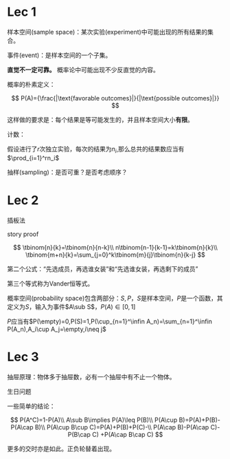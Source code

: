 # Lec 1

样本空间(sample space)：某次实验(experiment)中可能出现的所有结果的集合。

事件(event)：是样本空间的一个子集。

**直觉不一定可靠。** 概率论中可能出现不少反直觉的内容。

概率的朴素定义： 

$$
P(A)={\frac{|\text{favorable outcomes}|}{|\text{possible outcomes}|}}
$$

这样做的要求是：每个结果是等可能发生的，并且样本空间大小**有限**。

计数：

假设进行了$r$次独立实验，每次的结果为$n_i$,那么总共的结果数应当有$\prod_{i=1}^rn_i$

 抽样(sampling)：是否可重？是否考虑顺序？

# Lec 2

插板法

story proof

$$
\tbinom{n}{k}=\tbinom{n}{n-k}\\
n\tbinom{n-1}{k-1}=k\tbinom{n}{k}\\
\tbinom{m+n}{k}=\sum_{j=0}^k\tbinom{m}{j}\tbinom{n}{k-j}
$$

第二个公式：“先选成员，再选谁女装”和“先选谁女装，再选剩下的成员”

第三个等式称为Vander恒等式。

概率空间(probability space)包含两部分：$S,P$，$S$是样本空间，$P$是一个函数，其定义为$S$，输入为事件$A\sub S$，$P(A)\in[0,1]$

$P$应当有$P(\empty)=0,P(S)=1,P(\cup_{n=1}^\infin A_n)=\sum_{n=1}^\infin P(A_n),A_i\cup A_j=\empty,i\neq j$

# Lec 3

抽屉原理：物体多于抽屉数，必有一个抽屉中有不止一个物体。

生日问题

一些简单的结论：

$$
P(A^C)=1-P(A)\\
A\sub B\implies P(A)\leq P(B)\\
P(A\cup B)=P(A)+P(B)-P(A\cap B)\\
P(A\cup B\cup C)=P(A)+P(B)+P(C)-\\ P(A\cap B)-P(A\cap C)-P(B\cap C)
+P(A\cap B\cap C)
$$

更多的交时亦是如此。正负轮替着出现。
